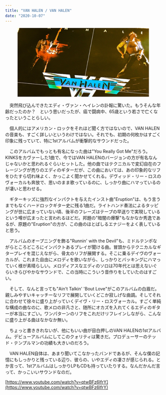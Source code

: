 ```yaml
---
title: "VAN HALEN / VAN HALEN"
date: "2020-10-07"
---
```


<figure>

![](/assets/ndf761cbb87ed_01f33bf6e8f3b699e0a3327f7d6d87aa.jpg)

</figure>

　突然飛び込んできたエディ・ヴァン・ヘイレンの訃報に驚いた。もうそんな年齢だったのか？　という思いだったが、癌で闘病中、65歳という若さで亡くなったということらしい。

　個人的にはアメリカン・ロックをそれほど聞く方ではないので、VAN HALENの音楽も、すごく詳しいというわけではない。それでも、初期の何枚かはすごく印象に残っていて、特に1stアルバムが衝撃的なサウンドだった。

　このアルバムでもっとも有名になった曲は"You Really Got Me"だろう。KINKSをカヴァーした1曲で、今ではVAN HALENのバージョンの方が有名なんじゃないかと思われるぐらいヒットした。他の曲ではテクニカルで変幻自在のフレージングが売りのエディのギターだが、この曲においては、あの印象的なリフをひたすら切れ味よく、かっこよく聞かせてくれる。デヴィッド・リー・ロスのヴォーカルも奔放で、思いのまま歌っているのに、しっかり曲にハマっているのが凄いと思わせる。

　ギターキッズに強烈なインパクトを与えたインスト曲"Eruption"は、もう言うまでもなくハードロックギター史に残る1曲だ。ライトハンド奏法によるタッピングが世に広まっていない頃、後半のフレーズはテープの早送りで実現しているという噂が広まったと言われるほどだ。邦題の"暗闇の爆撃"もなかなか秀逸であるが、原題の"Eruption"の方が、この曲のほとばしるエナジーをよく表していると思う。

　アルバムのオープニングを飾る"Runnin' with the Devil"も、ミドルテンポながらところどころにインパクトあるプレイが聞ける曲。冒頭からテクニカルなギタープレイを混じえながら、骨太のリフが展開する。そこに乗るデイヴのヴォーカルが、これまた自由にメロディを歌いながら、しっかりとバッキングにハマっていく様が素晴らしい。メロディアスなエディのソロは70年代とは思えないぐらいきらびやかなサウンドで、この当時にこういう音作りをしていたのはすごい。

　そして、なんと言っても"Ain't Talkin' 'Bout Love"がこのアルバムの白眉だ。親しみやすいキャッチーなリフで展開していくどこか寂しげな曲調。そしてそれに合わせて徐々に盛り上がっていくデイヴ・リー・ロスヴォーカル。すごく単純な構成の曲なのに、歌メロの非凡さと、随所にオカズを入れてくるエディのギターが本当にすごい。ワンパターンのリフをこれだけリフレインしながら、こんなに盛り上がる曲はなかなか無い。

　ちょっと書ききれないが、他にもいい曲が目白押しのVAN HALENの1stアルバム。デビューアルバムにしてこのクォリティは驚きだ。プロデューサーのテッド・テンプルマンの功績も大きいのだろう。

　VAN HALEN自体は、あまり聞いてこなかったバンドであるが、そんな僕の記憶にもしっかりと残っている辺り、彼らの、いやエディの凄さが感じられる。とか言って、1stアルバムはしっかりLPもCDも持っていたりする。なんだかんだ言って、かっこいいサウンドなのだ。

[https://www.youtube.com/watch?v=qtwBFz6lfrY](https://www.youtube.com/watch?v=qtwBFz6lfrY)
